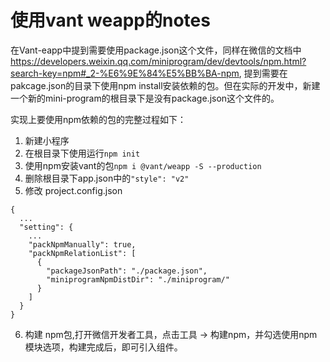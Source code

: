 # 使用vant weapp的notes

在Vant-eapp中提到需要使用package.json这个文件，同样在微信的文档中<https://developers.weixin.qq.com/miniprogram/dev/devtools/npm.html?search-key=npm#_2-%E6%9E%84%E5%BB%BA-npm>, 提到需要在pakcage.json的目录下使用npm install安装依赖的包。但在实际的开发中，新建一个新的mini-program的根目录下是没有package.json这个文件的。

实现上要使用npm依赖的包的完整过程如下：

1. 新建小程序
2. 在根目录下使用运行```npm init```
3. 使用npm安装vant的包```npm i @vant/weapp -S --production```
4. 删除根目录下app.json中的```"style": "v2"```
5. 修改 project.config.json
```
{
  ...
  "setting": {
    ...
    "packNpmManually": true,
    "packNpmRelationList": [
      {
        "packageJsonPath": "./package.json",
        "miniprogramNpmDistDir": "./miniprogram/"
      }
    ]
  }
}
```
6. 构建 npm包,打开微信开发者工具，点击工具 -> 构建npm，并勾选使用npm模块选项，构建完成后，即可引入组件。
